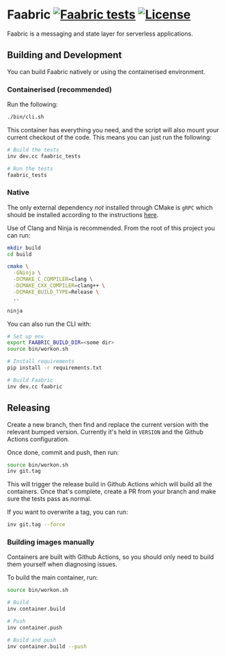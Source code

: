# Faabric [![Faabric tests](https://github.com/faasm/faabric/workflows/Tests/badge.svg?branch=master)](https://github.com/faasm/faabric/actions) [![License](https://img.shields.io/github/license/faasm/faabric.svg)](https://github.com/faasm/faabric/blob/master/LICENSE.md) 

Faabric is a messaging and state layer for serverless applications.

## Building and Development

You can build Faabric natively or using the containerised environment.

### Containerised (recommended)

Run the following:

```bash
./bin/cli.sh
```

This container has everything you need, and the script will also mount your 
current checkout of the code. This means you can just run the following:

```bash
# Build the tests
inv dev.cc faabric_tests

# Run the tests
faabric_tests
```

### Native

The only external dependency _not_ installed through CMake is `gRPC` which
should be installed according to the instructions
[here](https://grpc.io/docs/languages/cpp/quickstart/).

Use of Clang and Ninja is recommended. From the root of this project you can
run:

```bash
mkdir build
cd build

cmake \
  -GNinja \
  -DCMAKE_C_COMPILER=clang \
  -DCMAKE_CXX_COMPILER=clang++ \
  -DCMAKE_BUILD_TYPE=Release \
  ..

ninja
```

You can also run the CLI with:

```bash
# Set up env
export FAABRIC_BUILD_DIR=<some dir>
source bin/workon.sh

# Install requirements
pip install -r requirements.txt

# Build Faabric
inv dev.cc faabric
```

## Releasing

Create a new branch, then find and replace the current version with the relevant 
bumped version. Currently it's held in `VERSION` and the Github Actions 
configuration.

Once done, commit and push, then run:

```bash
source bin/workon.sh
inv git.tag
```

This will trigger the release build in Github Actions which will build all the
containers. Once that's complete, create a PR from your branch and make sure the
tests pass as normal.

If you want to overwrite a tag, you can run:

```bash
inv git.tag --force
```

### Building images manually

Containers are built with Github Actions, so you should only need to build them
yourself when diagnosing issues.

To build the main container, run:

```bash
source bin/workon.sh

# Build
inv container.build

# Push
inv container.push

# Build and push
inv container.build --push
```

